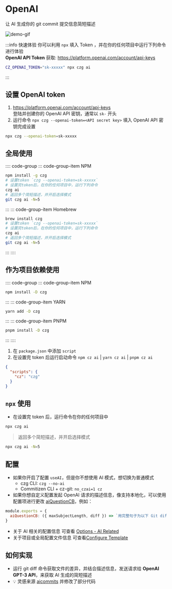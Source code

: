 # OpenAI

让 AI 生成你的 git commit 提交信息简短描述

![demo-gif](https://user-images.githubusercontent.com/40693636/219867044-3ca9823d-9294-4e02-9a5b-624578844168.gif)

:::info 快速体验
你可以利用 `npx` 填入 Token ，并在你的任何项目中运行下列命令进行体验<br>
**OpenAI API Token** 获取: https://platform.openai.com/account/api-keys

```sh
CZ_OPENAI_TOKEN="sk-xxxxx" npx czg ai
```
:::

## 设置 OpenAI token

1. https://platform.openai.com/account/api-keys <br>登陆并创建你的 OpenAI API 密钥，通常以 `sk-` 开头
2. 运行命令 `npx czg --openai-token=<API secret key>` 填入 OpenAI API 密钥完成设置

```sh
npx czg --openai-token=sk-xxxxx
```

## 全局使用

:::: code-group
::: code-group-item NPM

```sh
npm install -g czg
# 设置token `czg --openai-token=sk-xxxxx`
# 设置完token后，在你的任何项目中，运行下列命令
czg ai
# 返回多个简短描述，并开启选择模式
git czg ai -N=5
```

:::
::: code-group-item Homebrew

```sh
brew install czg
# 设置token `czg --openai-token=sk-xxxxx`
# 设置完token后，在你的任何项目中，运行下列命令
czg ai
# 返回多个简短描述，并开启选择模式
git czg ai -N=5
```

:::
::::

## 作为项目依赖使用

:::: code-group
::: code-group-item NPM

```sh
npm install -D czg
```

:::
::: code-group-item YARN

```sh
yarn add -D czg
```

:::
::: code-group-item PNPM

```sh
pnpm install -D czg
```

:::
::::

1. 在 `package.json` 中添加 `script`<br>
2. 在设置完 token 后运行启动命令 `npm cz ai` | `yarn cz ai` | `pnpm cz ai`
```json
{
  "scripts": {
    "cz": "czg"
  }
}
```

## `npx` 使用

- 在设置完 token 后，运行命令在你的任何项目中

```sh
npx czg ai
```

> 返回多个简短描述，并开启选择模式
```sh
npx czg ai -N=5
```

## 配置

- 如果你开启了配置 `useAI`，但是你不想使用 AI 模式，想切换为普通模式
  - czg CLI: `czg --no-ai`
  - Commitizen CLI + cz-git: `no_czai=1 cz`
- 如果你想自定义配置发起 OpenAI 请求的描述信息，像支持本地化，可以使用配置项进行更改 [aiQuestionCB](/zh/config/engineer#aiquestioncb)，例如：

```js
module.exports = {
  aiQuestionCB: ({ maxSubjectLength, diff }) => `用完整句子为以下 Git diff 代码写一个有见解并简洁的 Git 中文提交消息，不加任何前缀，并且内容不能超过 ${maxSubjectLength} 个字符: \`\`\`diff\n${diff}\n\`\`\``,
}
```
- 关于 AI 相关的配置信息 可查看 [Options - AI Related](/zh/config/engineer#useai)
- 关于项目或全局配置文件信息 可查看[Configure Template](/zh/config/#configure-template)

## 如何实现

- 运行 git diff 命令获取文件的差异，并结合描述信息，发送请求给 **OpenAI GPT-3 API**，来获取 AI 生成的简短描述
- 💡 灵感来源 [aicommits](https://github.com/Nutlope/aicommits) 并修改了部分代码
